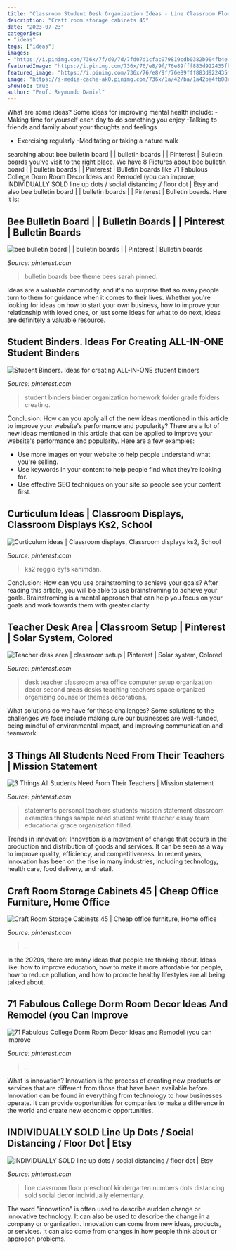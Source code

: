 ```yaml
---
title: "Classroom Student Desk Organization Ideas - Line Classroom Floor Preschool Kindergarten Numbers Dots Distancing Sold Social Decor Individually Elementary"
description: "Craft room storage cabinets 45"
date: "2023-07-23"
categories:
- "ideas"
tags: ["ideas"]
images:
- "https://i.pinimg.com/736x/7f/d0/7d/7fd07d1cfac979819cdb0382b904fb4e.jpg"
featuredImage: "https://i.pinimg.com/736x/76/e8/9f/76e89fff883d922435fb8ae314df3378--happy-campers-mission-statements.jpg"
featured_image: "https://i.pinimg.com/736x/76/e8/9f/76e89fff883d922435fb8ae314df3378--happy-campers-mission-statements.jpg"
image: "https://s-media-cache-ak0.pinimg.com/736x/1a/42/ba/1a42ba4fb08e2f8cc3d2e15c9a9c52e6.jpg"
ShowToc: true
author: "Prof. Reymundo Daniel"
---
```



What are some ideas?
Some ideas for improving mental health include: 
-Making time for yourself each day to do something you enjoy 
-Talking to friends and family about your thoughts and feelings 
- Exercising regularly 
-Meditating or taking a nature walk

	

		
searching about bee bulletin board | | bulletin boards | | Pinterest | Bulletin boards you've visit to the right place. We have 8 Pictures about bee bulletin board | | bulletin boards | | Pinterest | Bulletin boards like 71 Fabulous College Dorm Room Decor Ideas and Remodel (you can improve, INDIVIDUALLY SOLD line up dots / social distancing / floor dot | Etsy and also bee bulletin board | | bulletin boards | | Pinterest | Bulletin boards. Here it is:
		
    
## Bee Bulletin Board | | Bulletin Boards | | Pinterest | Bulletin Boards

<img loading=lazy src="https://s-media-cache-ak0.pinimg.com/736x/a5/f3/23/a5f323ff14c2f82921678761c914860a.jpg" onerror="this.onerror=null;this.src='https://tse4.mm.bing.net/th?id=OIP.JZx81tFbNjlOm7h1_Cf6sQHaFh&amp;pid=15.1';" alt="bee bulletin board | | bulletin boards | | Pinterest | Bulletin boards">

_Source: pinterest.com_

>bulletin boards bee theme bees sarah pinned. 

	

Ideas are a valuable commodity, and it's no surprise that so many people turn to them for guidance when it comes to their lives. Whether you're looking for ideas on how to start your own business, how to improve your relationship with loved ones, or just some ideas for what to do next, ideas are definitely a valuable resource.

    
## Student Binders. Ideas For Creating ALL-IN-ONE Student Binders

<img loading=lazy src="https://i.pinimg.com/736x/53/05/dd/5305ddd4aeec1ee4733e476fdd2b951a.jpg" onerror="this.onerror=null;this.src='https://tse2.mm.bing.net/th?id=OIP.QSTF84zIXO035LoI24NzsQHaLG&amp;pid=15.1';" alt="Student Binders. Ideas for creating ALL-IN-ONE student binders">

_Source: pinterest.com_

>student binders binder organization homework folder grade folders creating. 

	

Conclusion: How can you apply all of the new ideas mentioned in this article to improve your website's performance and popularity?
There are a lot of new ideas mentioned in this article that can be applied to improve your website's performance and popularity. Here are a few examples: 
- Use more images on your website to help people understand what you're selling. 
- Use keywords in your content to help people find what they're looking for. 
- Use effective SEO techniques on your site so people see your content first.

    
## Curticulum Ideas | Classroom Displays, Classroom Displays Ks2, School

<img loading=lazy src="https://i.pinimg.com/736x/cf/b4/a9/cfb4a97c64ca5b4e240ec1b10eb527ee.jpg" onerror="this.onerror=null;this.src='https://tse2.mm.bing.net/th?id=OIP.74mghrK32mTnJ0wmjUvbHAHaJ3&amp;pid=15.1';" alt="Curticulum ideas | Classroom displays, Classroom displays ks2, School">

_Source: pinterest.com_

>ks2 reggio eyfs kanimdan. 

	

Conclusion: How can you use brainstroming to achieve your goals?
After reading this article, you will be able to use brainstroming to achieve your goals. Brainstroming is a mental approach that can help you focus on your goals and work towards them with greater clarity.

    
## Teacher Desk Area | Classroom Setup | Pinterest | Solar System, Colored

<img loading=lazy src="https://s-media-cache-ak0.pinimg.com/736x/1a/42/ba/1a42ba4fb08e2f8cc3d2e15c9a9c52e6.jpg" onerror="this.onerror=null;this.src='https://tse4.mm.bing.net/th?id=OIP.4R1a-VroRjSebkkyamXiEwHaJ3&amp;pid=15.1';" alt="Teacher desk area | classroom setup | Pinterest | Solar system, Colored">

_Source: pinterest.com_

>desk teacher classroom area office computer setup organization decor second areas desks teaching teachers space organized organizing counselor themes decorations. 

	

What solutions do we have for these challenges?
Some solutions to the challenges we face include making sure our businesses are well-funded, being mindful of environmental impact, and improving communication and teamwork.

    
## 3 Things All Students Need From Their Teachers | Mission Statement

<img loading=lazy src="https://i.pinimg.com/736x/76/e8/9f/76e89fff883d922435fb8ae314df3378--happy-campers-mission-statements.jpg" onerror="this.onerror=null;this.src='https://tse4.mm.bing.net/th?id=OIP.wz9HACpWvjshZxXY7BVgbwHaFj&amp;pid=15.1';" alt="3 Things All Students Need From Their Teachers | Mission statement">

_Source: pinterest.com_

>statements personal teachers students mission statement classroom examples things sample need student write teacher essay team educational grace organization filled. 

	

Trends in innovation:
Innovation is a movement of change that occurs in the production and distribution of goods and services. It can be seen as a way to improve quality, efficiency, and competitiveness. In recent years, innovation has been on the rise in many industries, including technology, health care, food delivery, and retail.

    
## Craft Room Storage Cabinets 45 | Cheap Office Furniture, Home Office

<img loading=lazy src="https://i.pinimg.com/736x/7f/d0/7d/7fd07d1cfac979819cdb0382b904fb4e.jpg" onerror="this.onerror=null;this.src='https://tse4.mm.bing.net/th?id=OIP.c1Md_Y4chOCJZatmnbDZLAHaLH&amp;pid=15.1';" alt="Craft Room Storage Cabinets 45 | Cheap office furniture, Home office">

_Source: pinterest.com_

>. 

	

In the 2020s, there are many ideas that people are thinking about. Ideas like: how to improve education, how to make it more affordable for people, how to reduce pollution, and how to promote healthy lifestyles are all being talked about.

    
## 71 Fabulous College Dorm Room Decor Ideas And Remodel (you Can Improve

<img loading=lazy src="https://i.pinimg.com/736x/8e/8e/7c/8e8e7c12a093b83556035f325603ed95.jpg" onerror="this.onerror=null;this.src='https://tse1.mm.bing.net/th?id=OIP.ExvW-9L1ae1NrYiP1moYbQHaJ3&amp;pid=15.1';" alt="71 Fabulous College Dorm Room Decor Ideas and Remodel (you can improve">

_Source: pinterest.com_

>. 

	

What is innovation?
Innovation is the process of creating new products or services that are different from those that have been available before. Innovation can be found in everything from technology to how businesses operate. It can provide opportunities for companies to make a difference in the world and create new economic opportunities.

    
## INDIVIDUALLY SOLD Line Up Dots / Social Distancing / Floor Dot | Etsy

<img loading=lazy src="https://i.pinimg.com/736x/19/f7/5a/19f75ac11e593af33ef5b4e0a7f98ac4.jpg" onerror="this.onerror=null;this.src='https://tse1.mm.bing.net/th?id=OIP.oZ-g7HR6VU5fJO7ajGOjJAHaJ3&amp;pid=15.1';" alt="INDIVIDUALLY SOLD line up dots / social distancing / floor dot | Etsy">

_Source: pinterest.com_

>line classroom floor preschool kindergarten numbers dots distancing sold social decor individually elementary. 

	

The word "innovation" is often used to describe audden change or innovative technology. It can also be used to describe the change in a company or organization. Innovation can come from new ideas, products, or services. It can also come from changes in how people think about or approach problems.

